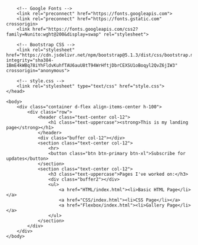 <!DOCTYPE html>
<html>
    <head>
        <title>Startup Page</title>
        <!-- Required meta tags -->
        <meta charset="utf-8">
        <meta name="viewport" content="width=device-width, initial-scale=1">

        <!-- Google Fonts -->
        <link rel="preconnect" href="https://fonts.googleapis.com">
        <link rel="preconnect" href="https://fonts.gstatic.com" crossorigin>
        <link href="https://fonts.googleapis.com/css2?family=Nunito:wght@200&display=swap" rel="stylesheet">

        <!-- Bootstrap CSS -->
        <link rel="stylesheet" href="https://cdn.jsdelivr.net/npm/bootstrap@5.1.3/dist/css/bootstrap.min.css" integrity="sha384-1BmE4kWBq78iYhFldvKuhfTAU6auU8tT94WrHftjDbrCEXSU1oBoqyl2QvZ6jIW3" crossorigin="anonymous">

        <!-- style.css -->
        <link rel="stylesheet" type="text/css" href="style.css">
    </head> 

    <body>
        <div class="container d-flex align-items-center h-100">
            <div class="row">
                <header class="text-center col-12">
                    <h1 class="text-uppercase"><strong>This is my landing page</strong></h1>
                </header>
                <div class="buffer col-12"></div>
                <section class="text-center col-12">
                    <hr>
                    <button class="btn btn-primary btn-xl">Subscribe for updates</button>
                </section>
                <section class="text-center col-12">
                    <h3 class="text-uppercase">Pages I've worked on:</h3>
                    <div class="buffer2"></div>
                    <ul>
                        <a href="HTML/index.html"><li>Basic HTML Page</li></a>
                        <a href="CSS/index.html"><li>CSS Page</li></a>
                        <a href="Flexbox/index.html"><li>Gallery Page</li></a>
                    </ul>
                </section>
            </div>
        </div>
    </body>   
</html>
